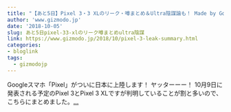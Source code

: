 ```yaml
---
title: "【あと5日】Pixel 3・3 XLのリーク・噂まとめ＆Ultra陰謀論も！ Made by Google 2018"
author: 'www.gizmodo.jp'
date: '2018-10-05'
slug: あと5日pixel-33-xlのリーク噂まとめultra陰謀
link: https://www.gizmodo.jp/2018/10/pixel-3-leak-summary.html
categories:
- bloglink
tags:
  - gizmodojp
---
```


Googleスマホ「Pixel」がついに日本に上陸します！ ヤッターーー！ 10月9日に発表される予定のPixel 3とPixel 3 XLですが判明していることが割と多いので、こちらにまとめました。[... <i class="fas fa-external-link-alt"></i>](https://www.gizmodo.jp/2018/10/pixel-3-leak-summary.html)

